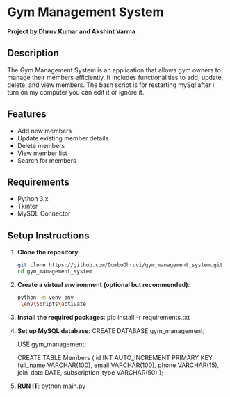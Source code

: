 # Gym Management System

**Project by Dhruv Kumar and Akshint Varma**

## Description

The Gym Management System is an application that allows gym owners to manage their members efficiently. It includes functionalities to add, update, delete, and view members. The bash script is for restarting mySql after I turn on my computer you can edit it or ignore it.

## Features

- Add new members
- Update existing member details
- Delete members
- View member list
- Search for members

## Requirements

- Python 3.x
- Tkinter
- MySQL Connector

## Setup Instructions

1. **Clone the repository**:
   ```bash
   git clone https://github.com/DumboDhruvi/gym_management_system.git
   cd gym_management_system

2. **Create a virtual environment (optional but recommended)**:
    ```bash
    python -m venv env
    .\env\Scripts\activate


3. **Install the required packages**:
    pip install -r requirements.txt

4. **Set up MySQL database**:
    CREATE DATABASE gym_management;

    USE gym_management;

    CREATE TABLE Members 
    (
    id INT AUTO_INCREMENT PRIMARY KEY,
    full_name VARCHAR(100),
    email VARCHAR(100),
    phone VARCHAR(15),
    join_date DATE,
    subscription_type VARCHAR(50)
    );

5. **RUN IT**:
    python main.py
